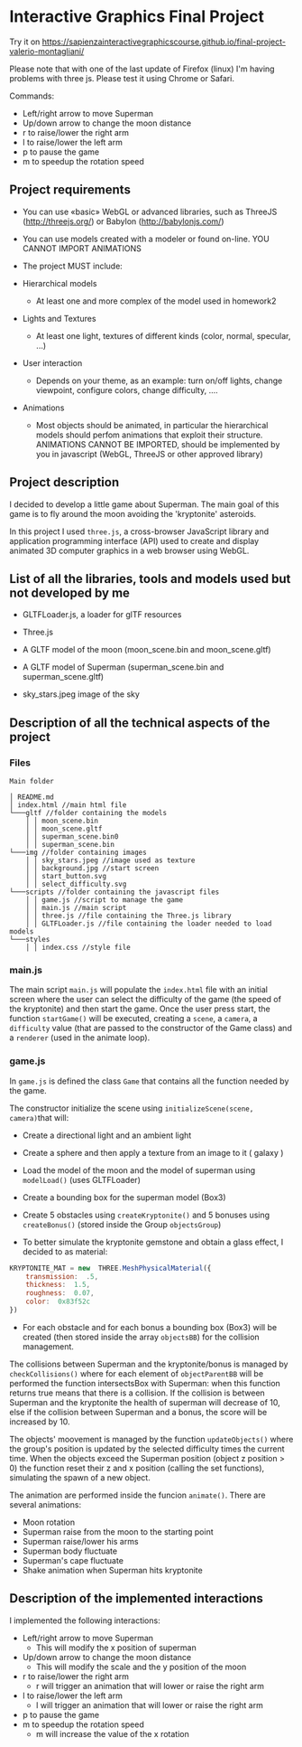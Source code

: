 
# Interactive Graphics Final Project

Try it on https://sapienzainteractivegraphicscourse.github.io/final-project-valerio-montagliani/

Please note that with one of the last update of Firefox (linux) I'm having problems with three js. Please test it using Chrome or Safari.

Commands:

- Left/right arrow to move Superman
- Up/down arrow to change the moon distance
- r to raise/lower the right arm
- l to raise/lower the left arm
- p to pause the game
- m to speedup the rotation speed

## Project requirements

- You can use «basic» WebGL or advanced libraries, such as ThreeJS (http://threejs.org/) or Babylon (http://babylonjs.com/)

- You can use models created with a modeler or found on-line.
YOU CANNOT IMPORT ANIMATIONS
- The project MUST include:
- Hierarchical models
	- At least one and more complex of the model used in homework2
- Lights and Textures
	- At least one light, textures of different kinds (color, normal, specular, ...)
- User interaction
	- Depends on your theme, as an example: turn on/off lights, change viewpoint, configure colors, change difficulty, ....
- Animations
	- Most objects should be animated, in particular the hierarchical models should perfom animations that exploit their structure. ANIMATIONS CANNOT BE IMPORTED, should be implemented by you in javascript (WebGL, ThreeJS or other approved library)

  

## Project description

I decided to develop a little game about Superman. The main goal of this game is to fly around the moon avoiding the 'kryptonite' asteroids.

In this project I used `three.js`, a cross-browser JavaScript library and application programming interface (API) used to create and display animated 3D computer graphics in a web browser using WebGL.

  

## List of all the libraries, tools and models used but not developed by me

- GLTFLoader.js, a loader for glTF resources

- Three.js

- A GLTF model of the moon (moon_scene.bin and moon_scene.gltf)

- A GLTF model of Superman (superman_scene.bin and superman_scene.gltf)

- sky_stars.jpeg image of the sky

  

## Description of all the technical aspects of the project

### Files

```
Main folder

│ README.md
│ index.html //main html file
└───gltf //folder containing the models
	│ │ moon_scene.bin
	│ │ moon_scene.gltf
	│ │ superman_scene.bin0
	│ │ superman_scene.bin
└───img //folder containing images
	│ │ sky_stars.jpeg //image used as texture
	│ │ background.jpg //start screen
	│ │ start_button.svg 
	│ │ select_difficulty.svg
└───scripts //folder containing the javascript files
	│ │ game.js //script to manage the game
	│ │ main.js //main script
	│ │ three.js //file containing the Three.js library
	│ │ GLTFLoader.js //file containing the loader needed to load models
└───styles
	│ │ index.css //style file
```
### main.js

The main script `main.js` will populate the `index.html` file with an initial screen where the user can select the difficulty of the game (the speed of the kryptonite) and then start the game. Once the user press start, the function `startGame()` will be executed, creating a `scene`, a `camera`, a `difficulty` value (that are passed to the constructor of the Game class) and a `renderer` (used in the animate loop).

### game.js

In `game.js` is defined the class `Game` that contains all the function needed by the game.

The constructor initialize the scene using `initializeScene(scene, camera)`that will:

- Create a directional light and an ambient light

- Create a sphere and then apply a texture from an image to it ( galaxy )

- Load the model of the moon and the model of superman using `modelLoad()` (uses GLTFLoader)

- Create a bounding box for the superman model (Box3)

- Create 5 obstacles using `createKryptonite()` and 5 bonuses using `createBonus()` (stored inside the Group `objectsGroup`)

- To better simulate the kryptonite gemstone and obtain a glass effect, I decided to as material:

```js
KRYPTONITE_MAT = new  THREE.MeshPhysicalMaterial({
	transmission:  .5,
	thickness:  1.5,
	roughness:  0.07,
	color:  0x83f52c
})
```
- For each obstacle and for each bonus a bounding box (Box3) will be created (then stored inside the array `objectsBB`) for the collision management.

The collisions between Superman and the kryptonite/bonus is managed by `checkCollisions()` where for each element of `objectParentBB` will be performed the function intersectsBox with Superman: when this function returns true means that there is a collision. If the collision is between Superman and the kryptonite the health of superman will decrease of 10, else if the collision between Superman and a bonus, the score will be increased by 10.

The objects' moovement is managed by the function `updateObjects()` where the group's position is updated by the selected difficulty times the current time. When the objects exceed the Superman position (object z position > 0) the function reset their z and x position (calling the set functions), simulating the spawn of a new object.

The animation are performed inside the funcion `animate()`. There are several animations:

- Moon rotation
- Superman raise from the moon to the starting point
- Superman raise/lower his arms
- Superman body fluctuate
- Superman's cape fluctuate
- Shake animation when Superman hits kryptonite


## Description of the implemented interactions

I implemented the following interactions:
- Left/right arrow to move Superman
	- This will modify the x position of superman
- Up/down arrow to change the moon distance
	- This will modify the scale and the y position of the moon
- r to raise/lower the right arm
	- r will trigger an animation that will lower or raise the right arm
- l to raise/lower the left arm
	- l will trigger an animation that will lower or raise the right arm
- p to pause the game
- m to speedup the rotation speed
	- m will increase the value of the x rotation
